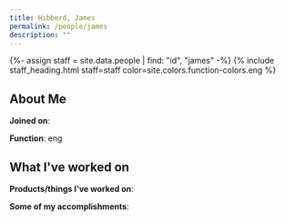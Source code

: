 ```yaml
---
title: Hibberd, James
permalink: /people/james
description: ""
---
```


{%- assign staff = site.data.people | find: "id", "james" -%}
{% include staff_heading.html staff=staff color=site.colors.function-colors.eng %}

## About Me

**Joined on**: 

**Function**: eng

## What I've worked on

**Products/things I've worked on**:


**Some of my accomplishments**:

